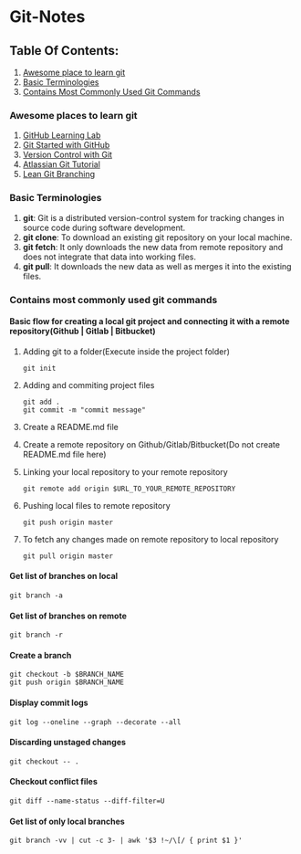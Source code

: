# Git-Notes

## Table Of Contents:

1. [Awesome place to learn git](#awesome-places-to-learn-git)
2. [Basic Terminologies](#basic-terminologies)
3. [Contains Most Commonly Used Git Commands](#contains-most-commonly-used-git-commands)

### Awesome places to learn git

1. [GitHub Learning Lab](https://lab.github.com/)
2. [Git Started with GitHub](https://www.udemy.com/course/git-started-with-github/)
3. [Version Control with Git](https://www.udacity.com/course/version-control-with-git--ud123)
4. [Atlassian Git Tutorial](https://www.atlassian.com/git)
5. [Lean Git Branching](https://learngitbranching.js.org/)

### Basic Terminologies

1. **git**: Git is a distributed version-control system for tracking changes in source code during software development.
2. **git clone**: To download an existing git repository on your local machine.
3. **git fetch**: It only downloads the new data from remote repository and does not integrate that data into working files.
4. **git pull**: It downloads the new data as well as merges it into the existing files.

### Contains most commonly used git commands

#### Basic flow for creating a local git project and connecting it with a remote repository(Github | Gitlab | Bitbucket)

1. Adding git to a folder(Execute inside the project folder)

   ```git init```

2. Adding and commiting project files 

   ```git add .```<br />
   ```git commit -m "commit message"```

3. Create a README.md file

4. Create a remote repository on Github/Gitlab/Bitbucket(Do not create README.md file here)

5. Linking your local repository to your remote repository

   ```git remote add origin $URL_TO_YOUR_REMOTE_REPOSITORY```

6. Pushing local files to remote repository
  
   ```git push origin master```

7. To fetch any changes made on remote repository to local repository

   ```git pull origin master```


#### Get list of branches on local

```git branch -a```

#### Get list of branches on remote

```git branch -r```

#### Create a branch

```git checkout -b $BRANCH_NAME```<br />
```git push origin $BRANCH_NAME```

#### Display commit logs

```git log --oneline --graph --decorate --all```

#### Discarding unstaged changes

```git checkout -- .```

#### Checkout conflict files

```git diff --name-status --diff-filter=U```

#### Get list of only local branches

```git branch -vv | cut -c 3- | awk '$3 !~/\[/ { print $1 }'```

